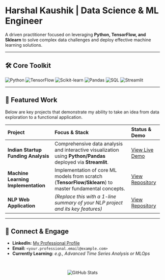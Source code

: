 # Harshal Kaushik | Data Science & ML Engineer

A driven practitioner focused on leveraging **Python, TensorFlow, and Sklearn** to solve complex data challenges and deploy effective machine learning solutions.

---

## 🛠️ Core Toolkit

<p align="left">
  <img src="https://img.shields.io/badge/-Python-3776AB?style=for-the-badge&logo=python&logoColor=white" alt="Python"/>
  <img src="https://img.shields.io/badge/-TensorFlow-FF6F00?style=for-the-badge&logo=tensorflow&logoColor=white" alt="TensorFlow"/>
  <img src="https://img.shields.io/badge/-Scikit--learn-2E8B57?style=for-the-badge&logo=scikit-learn&logoColor=white" alt="Scikit-learn"/>
  <img src="https://img.shields.io/badge/-Pandas-00748C?style=for-the-badge&logo=pandas&logoColor=white" alt="Pandas"/>
  <img src="https://img.shields.io/badge/-SQL-316192?style=for-the-badge&logo=postgresql&logoColor=white" alt="SQL"/>
  
  <img src="https://img.shields.io/badge/-Streamlit-00C2FF?style=for-the-badge&logo=streamlit&logoColor=white" alt="Streamlit"/>
</p>

---

## 📂 Featured Work

Below are key projects that demonstrate my ability to take an idea from data exploration to a functional application.

| Project | Focus & Stack | Status & Demo |
| :--- | :--- | :--- |
| **Indian Startup Funding Analysis** | Comprehensive data analysis and interactive visualization using **Python/Pandas** deployed via **Streamlit**. | [View Live Demo](<LINK_TO_STREAMLIT_APP_OR_DEPLOYMENT>) |
| **Machine Learning Implementation** | Implementation of core ML models from scratch (**TensorFlow/Sklearn**) to master fundamental concepts. | [View Repository](https://github.com/harshal-kaushik/ML-Algorithms) |
| **NLP Web Application** | *(Replace this with a 1-line summary of your NLP project and its key features)* | [View Repository](https://github.com/harshal-kaushik/NLP-web-app) |

---

## 🔗 Connect & Engage

- **LinkedIn:** [My Professional Profile](<www.linkedin.com/in/kaushikharshal>)
- **Email:** `<your.professional.email@example.com>`
- **Currently Learning:** *e.g., Advanced Time Series Analysis or MLOps*

<br>
<p align="center">
  <img src="https://github-readme-stats.vercel.app/api?username=harshal-kaushik&show_icons=true&theme=radical&count_private=true" alt="GitHub Stats"/>
</p>
